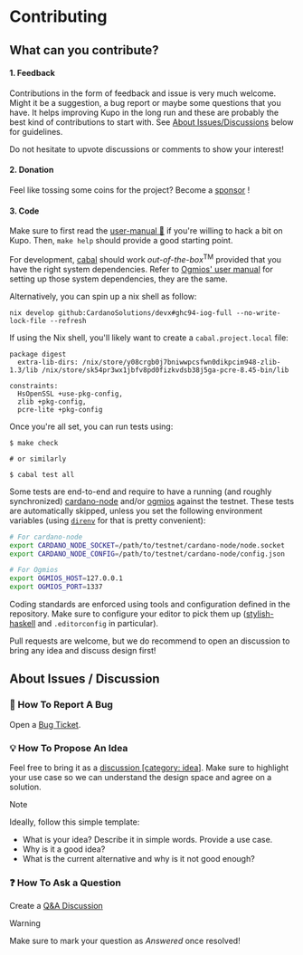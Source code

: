 # Contributing

## What can you contribute?

#### 1. Feedback

Contributions in the form of feedback and issue is very much welcome. Might it be a suggestion, a bug report or maybe some questions that you have. It helps improving Kupo in the long run and these are probably the best kind of contributions to start with. See [About Issues/Discussions](#about-issues--discussion) below for guidelines.

Do not hesitate to upvote discussions or comments to show your interest!

#### 2. Donation

Feel like tossing some coins for the project? Become a [sponsor](https://github.com/sponsors/KtorZ) !

#### 3. Code

Make sure to first read the [user-manual 📖](https://cardanosolutions.github.io/kupo) if you're willing to hack a bit on Kupo. Then, `make help` should provide a good starting point.

For development, [cabal](https://cabal.readthedocs.io/en/latest/) should work _out-of-the-box_<sup>TM</sup> provided that you have the right system dependencies. Refer to [Ogmios' user manual](https://ogmios.dev/getting-started/building/) for setting up those system dependencies, they are the same.

Alternatively, you can spin up a nix shell as follow:

```
nix develop github:CardanoSolutions/devx#ghc94-iog-full --no-write-lock-file --refresh
```

If using the Nix shell, you'll likely want to create a `cabal.project.local` file:

```cabal
package digest
  extra-lib-dirs: /nix/store/y08crgb0j7bniwwpcsfwn0dikpcim948-zlib-1.3/lib /nix/store/sk54pr3wx1jbfv8pd0fizkvdsb38j5ga-pcre-8.45-bin/lib

constraints:
  HsOpenSSL +use-pkg-config,
  zlib +pkg-config,
  pcre-lite +pkg-config
```

Once you're all set, you can run tests using:

```console
$ make check

# or similarly

$ cabal test all
```

Some tests are end-to-end and require to have a running (and roughly synchronized) [cardano-node](https://github.com/input-output-hk/cardano-node/) and/or [ogmios](https://github.com/CardanoSolutions/ogmios/) against the testnet. These tests are automatically skipped, unless you set the following environment variables (using [`direnv`](https://direnv.net/docs/installation.html) for that is pretty convenient):

```bash
# For cardano-node
export CARDANO_NODE_SOCKET=/path/to/testnet/cardano-node/node.socket
export CARDANO_NODE_CONFIG=/path/to/testnet/cardano-node/config.json

# For Ogmios
export OGMIOS_HOST=127.0.0.1
export OGMIOS_PORT=1337
```

Coding standards are enforced using tools and configuration defined in the repository. Make sure to configure your editor to pick them up ([stylish-haskell](https://hackage.haskell.org/package/stylish-haskell) and `.editorconfig` in particular).

Pull requests are welcome, but we do recommend to open an discussion to bring any idea and discuss design first!

## About Issues / Discussion

### :bug: How To Report A Bug

Open a [Bug Ticket](https://github.com/cardanosolutions/kupo/issues/new?template=bug.md).

### :bulb: How To Propose An Idea

Feel free to bring it as a [discussion [category: idea]](https://github.com/CardanoSolutions/kupo/discussions/new?category=ideas). Make sure to highlight your use case so we can understand the design space and agree on a solution.

> [!NOTE]
> Ideally, follow this simple template:
>
> - What is your idea? Describe it in simple words. Provide a use case.
> - Why is it a good idea?
> - What is the current alternative and why is it not good enough?

### :question: How To Ask a Question

Create a [Q&A Discussion](https://github.com/CardanoSolutions/kupo/discussions/new?category=q-a)

> [!WARNING]
> Make sure to mark your question as _Answered_ once resolved!
